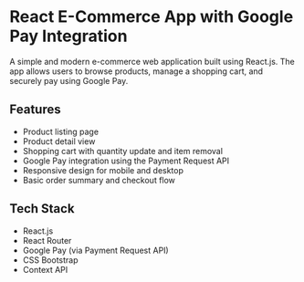 # React E-Commerce App with Google Pay Integration

A simple and modern e-commerce web application built using React.js. The app allows users to browse products, manage a shopping cart, and securely pay using Google Pay.

## Features

- Product listing page
- Product detail view
- Shopping cart with quantity update and item removal
- Google Pay integration using the Payment Request API
- Responsive design for mobile and desktop
- Basic order summary and checkout flow

## Tech Stack

- React.js
- React Router
- Google Pay (via Payment Request API)
- CSS Bootstrap
- Context API

